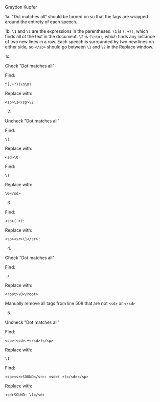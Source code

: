 Graydon Kupfer

1a. "Dot matches all" should be turned on so that the <sp> tags are wrapped around the entirety of each speech.

1b. ```\1``` and ```\2``` are the expressions in the parentheses. ```\1``` is ```(.+?)```, which finds all of the text in the document. ```\2``` is ```(\n\n)```, which finds any instance of two new lines in a row. Each speech is surrounded by two new lines on either side, so ```</sp>``` should go between ```\1``` and ```\2``` in the Replace window.

1c.

Check "Dot matches all"

Find:

```
^(.+?)(\n\n)
```

Replace with:

```
<sp>\1</sp>\2
```

2.

Uncheck "Dot matches all"

Find:

```
\(
```

Replace with:

```
<sd>\0
```

Find:

```
\)
```

Replace with:

```
\0</sd>
```

3.

Find:

```
<sp>(.+):
```

Replace with:

```
<sp><sr>\1</sr>:
```

4.

Check "Dot matches all"

Find:

```
.+
```

Replace with:

```
<root>\0</root>
```

Manually remove all tags from line 508 that are not ```<sd>``` or ```</sd>```

5.

Uncheck "Dot matches all"

Find:

```
<sp>(<sd>.+</sd>)</sp>
```

Replace with:

```
\1
```

Find:

```
<sp><sr>SOUND</sr>: <sd>(.+)</sd></sp>
```

Replace with:

```
<sd>SOUND: \1</sd>
```

